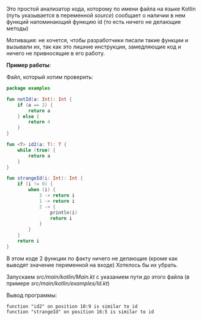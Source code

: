 
Это простой анализатор кода, которому по имени файла на языке Kotlin (путь указывается в переменной _source_)
сообщает о наличии в нем функций напоминающий функцию id (то есть ничего не делающие методы)

Мотивация: не хочется, чтобы разработчики писали такие функции и вызывали их, так как это лишние инструкции, замедляющие код
и ничего не привносящие в его работу. 

**Пример работы**:

Файл, который хотим проверить:

```kotlin
package examples

fun notId(a: Int): Int {
    if (a == 2) {
        return a
    } else {
        return 4
    }
}

fun <T> id2(a: T): T {
    while (true) {
        return a
    }
}

fun strangeId(i: Int): Int {
    if (i != 0) {
        when (i) {
            3 -> return i
            1 -> return i
            2 -> {
                println(i)
                return i
            }
        }
    }
    return i
}
```

В этом коде 2 функции по факту ничего не делающие (кроме как выводят значение переменной на входе)
Хотелось бы их убрать.

Запускаем _src/main/kotlin/Main.kt_ с указанием пути до этого файла (в примере _src/main/kotlin/examples/Id.kt_)

Вывод программы:
```text
function "id2" on position 10:9 is similar to id
function "strangeId" on position 16:5 is similar to id
```

